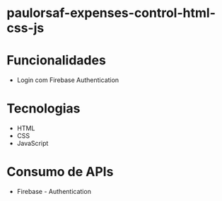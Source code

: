 # paulorsaf-expenses-control-html-css-js

# Funcionalidades
- Login com Firebase Authentication

# Tecnologias
- HTML
- CSS
- JavaScript

# Consumo de APIs
- Firebase - Authentication